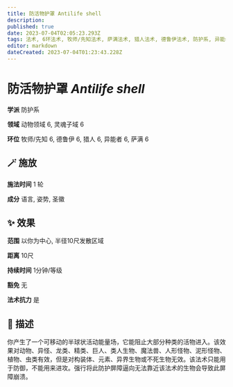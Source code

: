 ```yaml
---
title: 防活物护罩 Antilife shell
description: 
published: true
date: 2023-07-04T02:05:23.293Z
tags: 法术, 6环法术, 牧师/先知法术, 萨满法术, 猎人法术, 德鲁伊法术, 防护系, 异能者法术, 动物领域, 灵魂子域
editor: markdown
dateCreated: 2023-07-04T01:23:43.228Z
---
```


# **防活物护罩** *Antilife shell*

**学派** 防护系 

**领域** 动物领域 6, 灵魂子域 6

**环位** 牧师/先知 6, 德鲁伊 6, 猎人 6, 异能者 6, 萨满 6

## 🪄 施放

**施法时间** 1 轮

**成分** 语言, 姿势, 圣徽

## ✨ 效果  

**范围** 以你为中心, 半径10尺发散区域

**距离** 10尺  

**持续时间** 1分钟/等级 

**豁免** 无

**法术抗力** 是

## 📖 描述

你产生了一个可移动的半球状活动能量场，它能阻止大部分种类的活物进入。该效果对动物、异怪、龙类、精类、巨人、类人生物、魔法兽、人形怪物、泥形怪物、植物、虫类有效，但是对构装体、元素、异界生物或不死生物无效。该法术只能用于防御，不能用来进攻。强行将此防护屏障逼向无法靠近该法术的生物会导致此屏障崩溃。
    